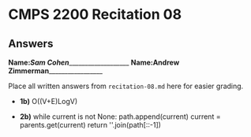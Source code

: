 # CMPS 2200 Recitation 08

## Answers

**Name:**___Sam Cohen______________________
**Name:**____Andrew Zimmerman_____________________


Place all written answers from `recitation-08.md` here for easier grading.



- **1b)**   O((V+E)LogV)



- **2b)**  while current is not None: path.append(current) current = parents.get(current) return ''.join(path[::-1])

